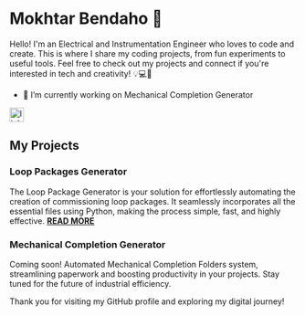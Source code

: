 # Mokhtar Bendaho 👋

Hello! I'm an Electrical and Instrumentation Engineer who loves to code and create. This is where I share my coding projects, from fun experiments to useful tools. Feel free to check out my projects and connect if you're interested in tech and creativity! 💡💻🔧

- 🔭 I’m currently working on Mechanical Completion Generator

<div align="left">
  <a href="https://www.linkedin.com/in/mokhtar-bendaho/" target="_blank">
    <img src="https://img.shields.io/static/v1?message=LinkedIn&logo=linkedin&label=&color=0077B5&logoColor=white&labelColor=&style=for-the-badge" height="25" alt="linkedin logo"  />
  </a>
</div>

## My Projects
### Loop Packages Generator
The Loop Package Generator is your solution for effortlessly automating the creation of commissioning loop packages. It seamlessly incorporates all the essential files using Python, making the process simple, fast, and highly effective.
**[READ MORE](https://github.com/mokhtarbendaho/Loop-Package-Generator)**

### Mechanical Completion Generator
Coming soon! Automated Mechanical Completion Folders system, streamlining paperwork and boosting productivity in your projects. Stay tuned for the future of industrial efficiency.



Thank you for visiting my GitHub profile and exploring my digital journey!
